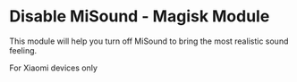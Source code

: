 # Disable MiSound - Magisk Module

This module will help you turn off MiSound to bring the most realistic sound feeling.

For Xiaomi devices only


